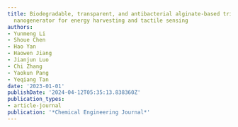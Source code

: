 ```yaml
---
title: Biodegradable, transparent, and antibacterial alginate-based triboelectric
  nanogenerator for energy harvesting and tactile sensing
authors:
- Yunmeng Li
- Shoue Chen
- Hao Yan
- Haowen Jiang
- Jianjun Luo
- Chi Zhang
- Yaokun Pang
- Yeqiang Tan
date: '2023-01-01'
publishDate: '2024-04-12T05:35:13.838360Z'
publication_types:
- article-journal
publication: '*Chemical Engineering Journal*'
---
```

